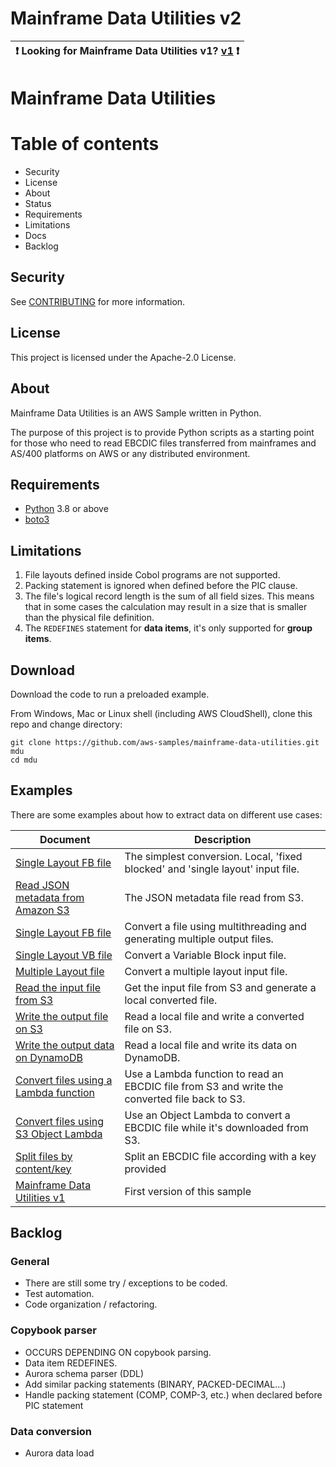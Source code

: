 # Mainframe Data Utilities v2

| :exclamation:  Looking for Mainframe Data Utilities v1? [v1](docs/99-README-v1.md) :exclamation: |
|-----------------------------------------|
# Mainframe Data Utilities

Table of contents
=================
* Security
* License
* About
* Status
* Requirements
* Limitations
* Docs
* Backlog

## Security

See [CONTRIBUTING](CONTRIBUTING.md#security-issue-notifications) for more information.

## License

This project is licensed under the Apache-2.0 License.

## About

Mainframe Data Utilities is an AWS Sample written in Python.

The purpose of this project is to provide Python scripts as a starting point for those who need to read EBCDIC files transferred from mainframes and AS/400 platforms on AWS or any distributed environment.

## Requirements

- [Python](https://www.python.org/downloads/) 3.8 or above
- [boto3](https://boto3.amazonaws.com/v1/documentation/api/latest/index.html)

## Limitations

1. File layouts defined inside Cobol programs are not supported.
2. Packing statement is ignored when defined before the PIC clause.
3. The file's logical record length is the sum of all field sizes. This means that in some cases the calculation may result in a size that is smaller than the physical file definition.
4. The `REDEFINES` statement for **data items**, it's only supported for **group items**.


## Download

Download the code to run a preloaded example.

From Windows, Mac or Linux shell (including AWS CloudShell), clone this repo and change directory:

```
git clone https://github.com/aws-samples/mainframe-data-utilities.git mdu
cd mdu
```

## Examples

There are some examples about how to extract data on different use cases:

|Document  |Description|
| - | - |
|[Single Layout FB file](docs/01-local-single-fb.md)                    |The simplest conversion. Local, 'fixed blocked' and 'single layout' input file.|
|[Read JSON metadata from Amazon S3](docs/02-local-single-fb-s3-json.md)|The JSON metadata file read from S3.|
|[Single Layout FB file](docs/03-local-single-fb-thread.md)             |Convert a file using multithreading and generating multiple output files.|
|[Single Layout VB file](docs/04-local-single-vb.md)                    |Convert a Variable Block input file.|
|[Multiple Layout file](docs/05-local-multi-fb.md)                      |Convert a multiple layout input file.|
|[Read the input file from S3](docs/06-local-multi-fb-s3-input.md)      |Get the input file from S3 and generate a local converted file.|
|[Write the output file on S3](docs/07-local-multi-fb-s3-output.md)     |Read a local file and write a converted file on S3.|
|[Write the output data on DynamoDB](docs/08-local-multi-ddb.md)        |Read a local file and write its data on DynamoDB.|
|[Convert files using a Lambda function](docs/09-lambda-multi-s3-output.md)|Use a Lambda function to read an EBCDIC file from S3 and write the converted file back to S3.|
|[Convert files using S3 Object Lambda](docs/10-s3-lambda-obj-multi-fb.md) |Use an Object Lambda to convert a EBCDIC file while it's downloaded from S3.|
|[Split files by content/key](docs/99-file-split-fb.md)                 |Split an EBCDIC file according with a key provided |
|[Mainframe Data Utilities v1](docs/99-README-v1.md)                    |First version of this sample|

## Backlog

### General
- There are still some try / exceptions to be coded.
- Test automation.
- Code organization / refactoring.

### Copybook parser
- OCCURS DEPENDING ON copybook parsing.
- Data item REDEFINES.
- Aurora schema parser (DDL)
- Add similar packing statements (BINARY, PACKED-DECIMAL...)
- Handle packing statement (COMP, COMP-3, etc.) when declared before PIC statement

### Data conversion
- Aurora data load